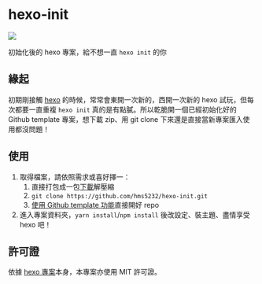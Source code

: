 # hexo-init

![](https://img.shields.io/github/package-json/dependency-version/hms5232/hexo-init/hexo?color=0e83cd&label=hexo%20version&logo=hexo)

初始化後的 hexo 專案，給不想一直 `hexo init` 的你

## 緣起
初期剛接觸 [hexo](https://hexo.io/) 的時候，常常會東開一次新的，西開一次新的 hexo 試玩，但每次都要一直重複 `hexo init` 真的是有點膩。所以乾脆開一個已經初始化好的 Github template 專案，想下載 zip、用 git clone 下來還是直接當新專案匯入使用都沒問題！

## 使用
1. 取得檔案，請依照需求或喜好擇一：
    1. 直接打包成一包[下載](https://github.com/hms5232/hexo-init/archive/refs/heads/main.zip)解壓縮
    2. `git clone https://github.com/hms5232/hexo-init.git`
    3. [使用 Github template 功能](https://docs.github.com/en/repositories/creating-and-managing-repositories/creating-a-repository-from-a-template)直接開好 repo
2. 進入專案資料夾，`yarn install`/`npm install` 後改設定、裝主題、盡情享受 hexo 吧！

## 許可證
依據 [hexo 專案](https://github.com/hexojs/hexo)本身，本專案亦使用 MIT 許可證。
